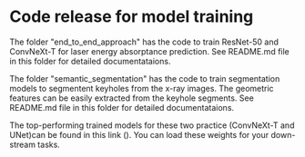 # Code release for model training

The folder "end_to_end_approach" has the code to train ResNet-50 and ConvNeXt-T for laser energy absorptance prediction. See README.md file in this folder for detailed documentataions.

The folder "semantic_segmentation" has the code to train segmentation models to segmentent keyholes from the x-ray images. The geometric features can be easily extracted from the keyhole segments. See README.md file in this folder for detailed documentataions.

The top-performing trained models for these two practice (ConvNeXt-T and UNet)can be found in this link (). You can load these weights for your down-stream tasks. 